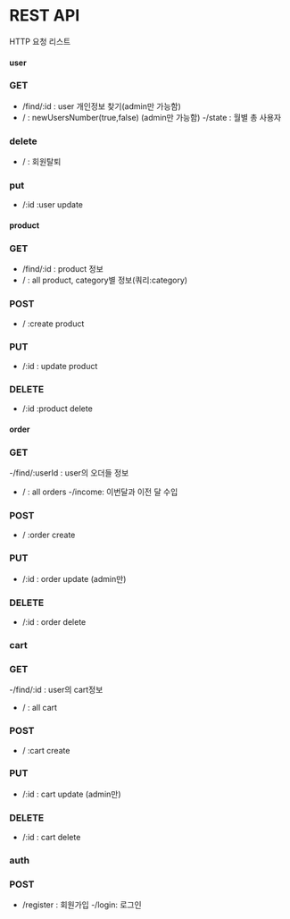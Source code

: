 # REST API

HTTP 요청 리스트

#### user

### GET

- /find/:id : user 개인정보 찾기(admin만 가능함)
- / : newUsersNumber(true,false) (admin만 가능함)
  -/state : 월별 총 사용자

### delete

- / : 회원탈퇴

### put

- /:id :user update

#### product

### GET

- /find/:id : product 정보
- / : all product, category별 정보(쿼리:category)

### POST

- / :create product

### PUT

- /:id : update product

### DELETE

- /:id :product delete

#### order

### GET

-/find/:userId : user의 오더들 정보

- / : all orders
  -/income: 이번달과 이전 달 수입

### POST

- / :order create

### PUT

- /:id : order update (admin만)

### DELETE

- /:id : order delete

### cart

### GET

-/find/:id : user의 cart정보

- / : all cart

### POST

- / :cart create

### PUT

- /:id : cart update (admin만)

### DELETE

- /:id : cart delete

### auth

### POST

- /register : 회원가입
  -/login: 로그인
